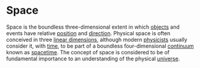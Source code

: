 # Space

Space is the boundless three-dimensional extent in which [objects](physical_object.md) and events have relative [position](position_geometry.md) and [direction](orientation_geometry). Physical space is often conceived in three [linear dimensions](dimension.md), although modern [physicists](physics.md) usually consider it, with [time](time.md), to be part of a boundless four-dimensional [continuum](continuum.md) known as [spacetime](spacetime.md). The concept of space is considered to be of fundamental importance to an understanding of the physical [universe](universe.md). 
